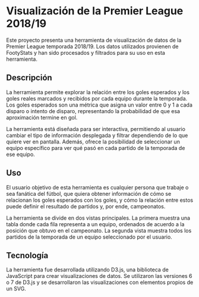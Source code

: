 # Visualización de la Premier League 2018/19

Este proyecto presenta una herramienta de visualización de datos de la Premier League temporada 2018/19. Los datos utilizados provienen de FootyStats y han sido procesados y filtrados para su uso en esta herramienta.

## Descripción

La herramienta permite explorar la relación entre los goles esperados y los goles reales marcados y recibidos por cada equipo durante la temporada. Los goles esperados son una métrica que asigna un valor entre 0 y 1 a cada disparo o intento de disparo, representando la probabilidad de que esa aproximación termine en gol.

La herramienta está diseñada para ser interactiva, permitiendo al usuario cambiar el tipo de información desplegada y filtrar dependiendo de lo que quiere ver en pantalla. Además, ofrece la posibilidad de seleccionar un equipo específico para ver qué pasó en cada partido de la temporada de ese equipo.

## Uso

El usuario objetivo de esta herramienta es cualquier persona que trabaje o sea fanática del fútbol, que quiera obtener información de cómo se relacionan los goles esperados con los goles, y cómo la relación entre estos puede definir el resultado de partidos y, por ende, campeonatos.

La herramienta se divide en dos vistas principales. La primera muestra una tabla donde cada fila representa a un equipo, ordenados de acuerdo a la posición que obtuvo en el campeonato. La segunda vista muestra todos los partidos de la temporada de un equipo seleccionado por el usuario.

## Tecnología

La herramienta fue desarrollada utilizando D3.js, una biblioteca de JavaScript para crear visualizaciones de datos. Se utilizaron las versiones 6 o 7 de D3.js y se desarrollaron las visualizaciones con elementos propios de un SVG.

